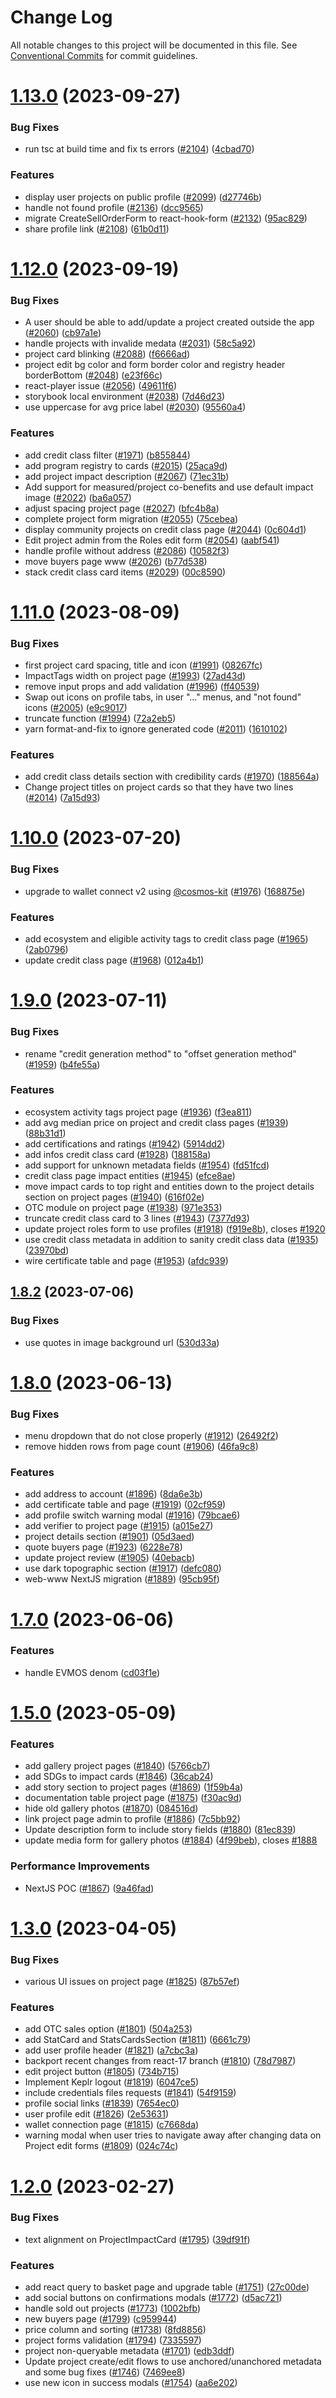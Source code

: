 # Change Log

All notable changes to this project will be documented in this file.
See [Conventional Commits](https://conventionalcommits.org) for commit guidelines.

# [1.13.0](https://github.com/regen-network/regen-web/compare/v1.12.2...v1.13.0) (2023-09-27)

### Bug Fixes

- run tsc at build time and fix ts errors ([#2104](https://github.com/regen-network/regen-web/issues/2104)) ([4cbad70](https://github.com/regen-network/regen-web/commit/4cbad701bbf070e8f226ddc51682856bd1a47ef7))

### Features

- display user projects on public profile ([#2099](https://github.com/regen-network/regen-web/issues/2099)) ([d27746b](https://github.com/regen-network/regen-web/commit/d27746b66c3bf3f01062fb7fbb47a1f22f4b5669))
- handle not found profile ([#2136](https://github.com/regen-network/regen-web/issues/2136)) ([dcc9565](https://github.com/regen-network/regen-web/commit/dcc9565480f9f6e4ce0eb2a5b8feccae9d37ce0d))
- migrate CreateSellOrderForm to react-hook-form ([#2132](https://github.com/regen-network/regen-web/issues/2132)) ([95ac829](https://github.com/regen-network/regen-web/commit/95ac829804b3ac65b634f865bd5d3b41b5c7bbd9))
- share profile link ([#2108](https://github.com/regen-network/regen-web/issues/2108)) ([61b0d11](https://github.com/regen-network/regen-web/commit/61b0d11db561d6181654b0fccecd457564f85b23))

# [1.12.0](https://github.com/regen-network/regen-web/compare/v1.11.0...v1.12.0) (2023-09-19)

### Bug Fixes

- A user should be able to add/update a project created outside the app ([#2060](https://github.com/regen-network/regen-web/issues/2060)) ([cb97a1e](https://github.com/regen-network/regen-web/commit/cb97a1e0ac45d6ca27916178d0b2614475372779))
- handle projects with invalide medata ([#2031](https://github.com/regen-network/regen-web/issues/2031)) ([58c5a92](https://github.com/regen-network/regen-web/commit/58c5a92d346f3c156550a9977630b900242d10df))
- project card blinking ([#2088](https://github.com/regen-network/regen-web/issues/2088)) ([f6666ad](https://github.com/regen-network/regen-web/commit/f6666ad77dbc8ed3eef09df1c74caf4f0d2377a6))
- project edit bg color and form border color and registry header borderBottom ([#2048](https://github.com/regen-network/regen-web/issues/2048)) ([e23f66c](https://github.com/regen-network/regen-web/commit/e23f66ce19b4f32c1300e1e27e5dd8125b44654d))
- react-player issue ([#2056](https://github.com/regen-network/regen-web/issues/2056)) ([49611f6](https://github.com/regen-network/regen-web/commit/49611f61939cfc5ad3a405ffa3dffe547f4042a3))
- storybook local environment ([#2038](https://github.com/regen-network/regen-web/issues/2038)) ([7d46d23](https://github.com/regen-network/regen-web/commit/7d46d232d0b80e4c2dd04f53c65f77272df574b5))
- use uppercase for avg price label ([#2030](https://github.com/regen-network/regen-web/issues/2030)) ([95560a4](https://github.com/regen-network/regen-web/commit/95560a4ef1b538c754f0d4ff8db8713ea0281e51))

### Features

- add credit class filter ([#1971](https://github.com/regen-network/regen-web/issues/1971)) ([b855844](https://github.com/regen-network/regen-web/commit/b85584497551f63f5ad4f2d91913136dbedcddda))
- add program registry to cards ([#2015](https://github.com/regen-network/regen-web/issues/2015)) ([25aca9d](https://github.com/regen-network/regen-web/commit/25aca9dd3a0c03b92fe5b1bad50a1da43b796364))
- add project impact description ([#2067](https://github.com/regen-network/regen-web/issues/2067)) ([71ec31b](https://github.com/regen-network/regen-web/commit/71ec31bf0c0c353e76f340e9f3b49e8ebf16206b))
- Add support for measured/project co-benefits and use default impact image ([#2022](https://github.com/regen-network/regen-web/issues/2022)) ([ba6a057](https://github.com/regen-network/regen-web/commit/ba6a057be382f30212c60f78bb173e93e47a22f4))
- adjust spacing project page ([#2027](https://github.com/regen-network/regen-web/issues/2027)) ([bfc4b8a](https://github.com/regen-network/regen-web/commit/bfc4b8a446eb26ea6f01af4cdf5505d5411f967d))
- complete project form migration ([#2055](https://github.com/regen-network/regen-web/issues/2055)) ([75cebea](https://github.com/regen-network/regen-web/commit/75cebea5684d6ab6b2ac0ce311e1cbe70bfdd472))
- display community projects on credit class page ([#2044](https://github.com/regen-network/regen-web/issues/2044)) ([0c604d1](https://github.com/regen-network/regen-web/commit/0c604d1ba95c26e18e6c87c17ac4e04293675ce3))
- Edit project admin from the Roles edit form ([#2054](https://github.com/regen-network/regen-web/issues/2054)) ([aabf541](https://github.com/regen-network/regen-web/commit/aabf5412a826ad49a1ff4f428b5dcf8f9594cee1))
- handle profile without address ([#2086](https://github.com/regen-network/regen-web/issues/2086)) ([10582f3](https://github.com/regen-network/regen-web/commit/10582f37319d4df8dae98cb6cd3372e0a4589413))
- move buyers page www ([#2026](https://github.com/regen-network/regen-web/issues/2026)) ([b77d538](https://github.com/regen-network/regen-web/commit/b77d538425338125c7e9fac31341ffe974de500a))
- stack credit class card items ([#2029](https://github.com/regen-network/regen-web/issues/2029)) ([00c8590](https://github.com/regen-network/regen-web/commit/00c859059648f54214f1784e61bdcb15515c4082))

# [1.11.0](https://github.com/regen-network/regen-web/compare/v1.10.0...v1.11.0) (2023-08-09)

### Bug Fixes

- first project card spacing, title and icon ([#1991](https://github.com/regen-network/regen-web/issues/1991)) ([08267fc](https://github.com/regen-network/regen-web/commit/08267fc89bab8bc24ea9dcf2ab5a1ce1b92b60dc))
- ImpactTags width on project page ([#1993](https://github.com/regen-network/regen-web/issues/1993)) ([27ad43d](https://github.com/regen-network/regen-web/commit/27ad43d4ecdde978fa812212aec7f2852e9d4e09))
- remove input props and add validation ([#1996](https://github.com/regen-network/regen-web/issues/1996)) ([ff40539](https://github.com/regen-network/regen-web/commit/ff40539bc364c0b816970a0dcb8e48575c6caa05))
- Swap out icons on profile tabs, in user "..." menus, and "not found" icons ([#2005](https://github.com/regen-network/regen-web/issues/2005)) ([e9c9017](https://github.com/regen-network/regen-web/commit/e9c901700b8d47f349f6f6a66606292aa18641ab))
- truncate function ([#1994](https://github.com/regen-network/regen-web/issues/1994)) ([72a2eb5](https://github.com/regen-network/regen-web/commit/72a2eb57237d33239fa204bfe39f1a01e6633284))
- yarn format-and-fix to ignore generated code ([#2011](https://github.com/regen-network/regen-web/issues/2011)) ([1610102](https://github.com/regen-network/regen-web/commit/1610102e162172d91608952ff4e54be06878cd73))

### Features

- add credit class details section with credibility cards ([#1970](https://github.com/regen-network/regen-web/issues/1970)) ([188564a](https://github.com/regen-network/regen-web/commit/188564a3afdeb051f0e214a50758e961dd2e49f9))
- Change project titles on project cards so that they have two lines ([#2014](https://github.com/regen-network/regen-web/issues/2014)) ([7a15d93](https://github.com/regen-network/regen-web/commit/7a15d9302d04786f9ee83229fd58ad2befd1c591))

# [1.10.0](https://github.com/regen-network/regen-web/compare/v1.9.0...v1.10.0) (2023-07-20)

### Bug Fixes

- upgrade to wallet connect v2 using [@cosmos-kit](https://github.com/cosmos-kit) ([#1976](https://github.com/regen-network/regen-web/issues/1976)) ([168875e](https://github.com/regen-network/regen-web/commit/168875ebc8bbacba872a99b7e183dff9f3f48516))

### Features

- add ecosystem and eligible activity tags to credit class page ([#1965](https://github.com/regen-network/regen-web/issues/1965)) ([2ab0796](https://github.com/regen-network/regen-web/commit/2ab07967479977f60feb82b2468f8a5e6de6552b))
- update credit class page ([#1968](https://github.com/regen-network/regen-web/issues/1968)) ([012a4b1](https://github.com/regen-network/regen-web/commit/012a4b1749612e2b86619e882c25990af8b72f5a))

# [1.9.0](https://github.com/regen-network/regen-web/compare/v1.8.2...v1.9.0) (2023-07-11)

### Bug Fixes

- rename "credit generation method" to "offset generation method" ([#1959](https://github.com/regen-network/regen-web/issues/1959)) ([b4fe55a](https://github.com/regen-network/regen-web/commit/b4fe55aabcb8550c49c8b467b219f3dcac76f71e))

### Features

- ecosystem activity tags project page ([#1936](https://github.com/regen-network/regen-web/issues/1936)) ([f3ea811](https://github.com/regen-network/regen-web/commit/f3ea811c0241c9c820de8bf321ae6ae5a99aacd5))
- add avg median price on project and credit class pages ([#1939](https://github.com/regen-network/regen-web/issues/1939)) ([88b31d1](https://github.com/regen-network/regen-web/commit/88b31d1eeca46bb79a60d81a8205d5402ef8e999))
- add certifications and ratings ([#1942](https://github.com/regen-network/regen-web/issues/1942)) ([5914dd2](https://github.com/regen-network/regen-web/commit/5914dd21b4be3b1d991b9e08d91f2ff370696306))
- add infos credit class card ([#1928](https://github.com/regen-network/regen-web/issues/1928)) ([188158a](https://github.com/regen-network/regen-web/commit/188158a005863102ef4ff89236e5d3ae51de1f0a))
- add support for unknown metadata fields ([#1954](https://github.com/regen-network/regen-web/issues/1954)) ([fd51fcd](https://github.com/regen-network/regen-web/commit/fd51fcda4e97c1b3c7fb916225b2b6f1fa244005))
- credit class page impact entities ([#1945](https://github.com/regen-network/regen-web/issues/1945)) ([efce8ae](https://github.com/regen-network/regen-web/commit/efce8aea67a6ad6de87c9b241ffd3af20bb20b4d))
- move impact cards to top right and entities down to the project details section on project pages ([#1940](https://github.com/regen-network/regen-web/issues/1940)) ([616f02e](https://github.com/regen-network/regen-web/commit/616f02ebf839cf590c22c6811bcb5f51c638bc5e))
- OTC module on project page ([#1938](https://github.com/regen-network/regen-web/issues/1938)) ([971e353](https://github.com/regen-network/regen-web/commit/971e353bf6663c9d4a3d65980f60716a2c0cf045))
- truncate credit class card to 3 lines ([#1943](https://github.com/regen-network/regen-web/issues/1943)) ([7377d93](https://github.com/regen-network/regen-web/commit/7377d93d2a4bc81de1e6ac4123ce0688215049af))
- update project roles form to use profiles ([#1918](https://github.com/regen-network/regen-web/issues/1918)) ([f919e8b](https://github.com/regen-network/regen-web/commit/f919e8b88ac6bdca77f0c4ab47c30659f9be7890)), closes [#1920](https://github.com/regen-network/regen-web/issues/1920)
- use credit class metadata in addition to sanity credit class data ([#1935](https://github.com/regen-network/regen-web/issues/1935)) ([23970bd](https://github.com/regen-network/regen-web/commit/23970bd551d361ee1397fb69badb3774efe2921b))
- wire certificate table and page ([#1953](https://github.com/regen-network/regen-web/issues/1953)) ([afdc939](https://github.com/regen-network/regen-web/commit/afdc939f0288a53f39f8ebe8fe5e2cf659de170d))

## [1.8.2](https://github.com/regen-network/regen-web/compare/v1.8.1...v1.8.2) (2023-07-06)

### Bug Fixes

- use quotes in image background url ([530d33a](https://github.com/regen-network/regen-web/commit/530d33ace58fe399b8a1bc8f9aabfbaa565815f0))

# [1.8.0](https://github.com/regen-network/regen-web/compare/v1.7.0...v1.8.0) (2023-06-13)

### Bug Fixes

- menu dropdown that do not close properly ([#1912](https://github.com/regen-network/regen-web/issues/1912)) ([26492f2](https://github.com/regen-network/regen-web/commit/26492f29625cac4ec3e5e3069d5c0177d693e973))
- remove hidden rows from page count ([#1906](https://github.com/regen-network/regen-web/issues/1906)) ([46fa9c8](https://github.com/regen-network/regen-web/commit/46fa9c819eac99de5be0e43e7e6f9b7a76f5dac6))

### Features

- add address to account ([#1896](https://github.com/regen-network/regen-web/issues/1896)) ([8da6e3b](https://github.com/regen-network/regen-web/commit/8da6e3b5755f92be5941ed49b6d6a5897c8cbbd9))
- add certificate table and page ([#1919](https://github.com/regen-network/regen-web/issues/1919)) ([02cf959](https://github.com/regen-network/regen-web/commit/02cf959cec1bb50501617e48795f985aa14303b6))
- add profile switch warning modal ([#1916](https://github.com/regen-network/regen-web/issues/1916)) ([79bcae6](https://github.com/regen-network/regen-web/commit/79bcae6361e89cf556604c50df7011ce7a37e818))
- add verifier to project page ([#1915](https://github.com/regen-network/regen-web/issues/1915)) ([a015e27](https://github.com/regen-network/regen-web/commit/a015e27916fb939a1b222539cc4a28d1a24dcd6b))
- project details section ([#1901](https://github.com/regen-network/regen-web/issues/1901)) ([05d3aed](https://github.com/regen-network/regen-web/commit/05d3aedb7a998d175072818a9491865051d58334))
- quote buyers page ([#1923](https://github.com/regen-network/regen-web/issues/1923)) ([6228e78](https://github.com/regen-network/regen-web/commit/6228e7836e7d020b24e8f188e2f3125f96796f7f))
- update project review ([#1905](https://github.com/regen-network/regen-web/issues/1905)) ([40ebacb](https://github.com/regen-network/regen-web/commit/40ebacb0adb94cbf10975038a08cc14bed82b6fc))
- use dark topographic section ([#1917](https://github.com/regen-network/regen-web/issues/1917)) ([defc080](https://github.com/regen-network/regen-web/commit/defc0803f6ecef9471d768dcf44976807ba520e0))
- web-www NextJS migration ([#1889](https://github.com/regen-network/regen-web/issues/1889)) ([95cb95f](https://github.com/regen-network/regen-web/commit/95cb95f12fe48671717d355b5f423ab71ccc2b23))

# [1.7.0](https://github.com/regen-network/regen-web/compare/v1.6.0...v1.7.0) (2023-06-06)

### Features

- handle EVMOS denom ([cd03f1e](https://github.com/regen-network/regen-web/commit/cd03f1ef7bd231c1c2cf0883869d4ffca7dcc5f6))

# [1.5.0](https://github.com/regen-network/regen-web/compare/v1.4.6...v1.5.0) (2023-05-09)

### Features

- add gallery project pages ([#1840](https://github.com/regen-network/regen-web/issues/1840)) ([5766cb7](https://github.com/regen-network/regen-web/commit/5766cb7e2b1d91eb8193e5373adc611eda5f8b5e))
- add SDGs to impact cards ([#1846](https://github.com/regen-network/regen-web/issues/1846)) ([36cab24](https://github.com/regen-network/regen-web/commit/36cab2426c2b2653a090a1758ab684c6a70ae8fe))
- add story section to project pages ([#1869](https://github.com/regen-network/regen-web/issues/1869)) ([1f59b4a](https://github.com/regen-network/regen-web/commit/1f59b4ad8898ff9feeaa68eddf0c840290a7ef1d))
- documentation table project page ([#1875](https://github.com/regen-network/regen-web/issues/1875)) ([f30ac9d](https://github.com/regen-network/regen-web/commit/f30ac9d83d6e0b70a91fb050b46f697533a42647))
- hide old gallery photos ([#1870](https://github.com/regen-network/regen-web/issues/1870)) ([084516d](https://github.com/regen-network/regen-web/commit/084516d556ffbc46af6831c5a141385d189ec8a5))
- link project page admin to profile ([#1886](https://github.com/regen-network/regen-web/issues/1886)) ([7c5bb92](https://github.com/regen-network/regen-web/commit/7c5bb92e1e4b6c620a974f3eafece77c55d81584))
- Update description form to include story fields ([#1880](https://github.com/regen-network/regen-web/issues/1880)) ([81ec839](https://github.com/regen-network/regen-web/commit/81ec83991bc59fd84e2860208c3ae73c64a5324a))
- update media form for gallery photos ([#1884](https://github.com/regen-network/regen-web/issues/1884)) ([4f99beb](https://github.com/regen-network/regen-web/commit/4f99beb6c1776e98518cb85f6ad861c0fda66f1e)), closes [#1888](https://github.com/regen-network/regen-web/issues/1888)

### Performance Improvements

- NextJS POC ([#1867](https://github.com/regen-network/regen-web/issues/1867)) ([9a46fad](https://github.com/regen-network/regen-web/commit/9a46fadaf56d5afaceca3f7b89f41c955f4a3475))

# [1.3.0](https://github.com/regen-network/regen-web/compare/v1.2.3...v1.3.0) (2023-04-05)

### Bug Fixes

- various UI issues on project page ([#1825](https://github.com/regen-network/regen-web/issues/1825)) ([87b57ef](https://github.com/regen-network/regen-web/commit/87b57ef4ac74efc0588ba55bb5eb55868e9ce655))

### Features

- add OTC sales option ([#1801](https://github.com/regen-network/regen-web/issues/1801)) ([504a253](https://github.com/regen-network/regen-web/commit/504a2537fef6da7d619c9d2c4e1b7bebd7a0a776))
- add StatCard and StatsCardsSection ([#1811](https://github.com/regen-network/regen-web/issues/1811)) ([6661c79](https://github.com/regen-network/regen-web/commit/6661c79392c3ebae5f1ea68cc1afa922b54f39b1))
- add user profile header ([#1821](https://github.com/regen-network/regen-web/issues/1821)) ([a7cbc3a](https://github.com/regen-network/regen-web/commit/a7cbc3a04108b4cc4be6f0f1ef7a69ea1ffcf863))
- backport recent changes from react-17 branch ([#1810](https://github.com/regen-network/regen-web/issues/1810)) ([78d7987](https://github.com/regen-network/regen-web/commit/78d798784872fde0ebb7fb63afc2a54797748d4b))
- edit project button ([#1805](https://github.com/regen-network/regen-web/issues/1805)) ([734b715](https://github.com/regen-network/regen-web/commit/734b715a8b1034c8ab72f00ade5fac4d199782ec))
- Implement Keplr logout ([#1819](https://github.com/regen-network/regen-web/issues/1819)) ([6047ce5](https://github.com/regen-network/regen-web/commit/6047ce5ddf6f0939b2b559f426e9fb182a92bc67))
- include credentials files requests ([#1841](https://github.com/regen-network/regen-web/issues/1841)) ([54f9159](https://github.com/regen-network/regen-web/commit/54f9159cd147126dc12f83f22b91c3ce0951b06a))
- profile social links ([#1839](https://github.com/regen-network/regen-web/issues/1839)) ([7654ec0](https://github.com/regen-network/regen-web/commit/7654ec0f11f195b0fe03427319cc87432d7b321b))
- user profile edit ([#1826](https://github.com/regen-network/regen-web/issues/1826)) ([2e53631](https://github.com/regen-network/regen-web/commit/2e53631b6637a769d35c0f2ca19fbf728a24c65b))
- wallet connection page ([#1815](https://github.com/regen-network/regen-web/issues/1815)) ([c7668da](https://github.com/regen-network/regen-web/commit/c7668da1642723c131071886819a2b0387991591))
- warning modal when user tries to navigate away after changing data on Project edit forms ([#1809](https://github.com/regen-network/regen-web/issues/1809)) ([024c74c](https://github.com/regen-network/regen-web/commit/024c74c96d44ca79f7feac32ce01f05f7a7cabd1))

# [1.2.0](https://github.com/regen-network/regen-web/compare/v1.1.0...v1.2.0) (2023-02-27)

### Bug Fixes

- text alignment on ProjectImpactCard ([#1795](https://github.com/regen-network/regen-web/issues/1795)) ([39df91f](https://github.com/regen-network/regen-web/commit/39df91f7026dbbefbd852b08f4bc07e8a78d32e0))

### Features

- add react query to basket page and upgrade table ([#1751](https://github.com/regen-network/regen-web/issues/1751)) ([27c00de](https://github.com/regen-network/regen-web/commit/27c00de67fc89ea989d6d0b7ac137b5774efd9d3))
- add social buttons on confirmations modals ([#1772](https://github.com/regen-network/regen-web/issues/1772)) ([d5ac721](https://github.com/regen-network/regen-web/commit/d5ac7212b5256c3c79b9062a53d0fb55f13fc244))
- handle sold out projects ([#1773](https://github.com/regen-network/regen-web/issues/1773)) ([1002bfb](https://github.com/regen-network/regen-web/commit/1002bfb8abadb1b64dab9ebf4491c0ea3a3d5e22))
- new buyers page ([#1799](https://github.com/regen-network/regen-web/issues/1799)) ([c959944](https://github.com/regen-network/regen-web/commit/c9599448b57709ec563148e8eb1a75d0580c7c79))
- price column and sorting ([#1738](https://github.com/regen-network/regen-web/issues/1738)) ([8fd8856](https://github.com/regen-network/regen-web/commit/8fd8856c740599eba6d5a7ee20375cee801eb0cb))
- project forms validation ([#1794](https://github.com/regen-network/regen-web/issues/1794)) ([7335597](https://github.com/regen-network/regen-web/commit/7335597b0c03046c7c7d2184b92f85b7eba93f20))
- project non-queryable metadata ([#1701](https://github.com/regen-network/regen-web/issues/1701)) ([edb3ddf](https://github.com/regen-network/regen-web/commit/edb3ddf3c9583d028283deca16717763fb0b2038))
- Update project create/edit flows to use anchored/unanchored metadata and some bug fixes ([#1746](https://github.com/regen-network/regen-web/issues/1746)) ([7469ee8](https://github.com/regen-network/regen-web/commit/7469ee85d01229428af6ca62067c19a8402ee753))
- use new icon in success modals ([#1754](https://github.com/regen-network/regen-web/issues/1754)) ([aa6e202](https://github.com/regen-network/regen-web/commit/aa6e2023cb88fbc0da5ecb22c4bf066c23b3ea6a))
